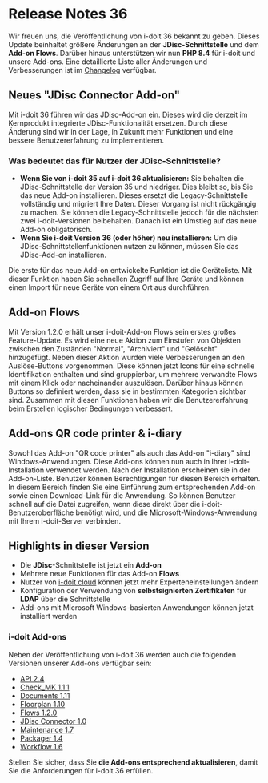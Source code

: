 # Release Notes 36
<!-- cSpell:disable -->

Wir freuen uns, die Veröffentlichung von i-doit 36 bekannt zu geben. Dieses Update beinhaltet größere Änderungen an der **JDisc-Schnittstelle** und dem **Add-on Flows**. Darüber hinaus unterstützen wir nun **PHP 8.4** für i-doit und unsere Add-ons. Eine detaillierte Liste aller Änderungen und Verbesserungen ist im [Changelog](../changelogs/index.md) verfügbar.

## Neues "JDisc Connector Add-on"

Mit i-doit 36 führen wir das JDisc-Add-on ein. Dieses wird die derzeit im Kernprodukt integrierte JDisc-Funktionalität ersetzen. Durch diese Änderung sind wir in der Lage, in Zukunft mehr Funktionen und eine bessere Benutzererfahrung zu implementieren.

### Was bedeutet das für Nutzer der JDisc-Schnittstelle?

- **Wenn Sie von i-doit 35 auf i-doit 36 aktualisieren:** Sie behalten die JDisc-Schnittstelle der Version 35 und niedriger. Dies bleibt so, bis Sie das neue Add-on installieren. Dieses ersetzt die Legacy-Schnittstelle vollständig und migriert Ihre Daten. Dieser Vorgang ist nicht rückgängig zu machen. Sie können die Legacy-Schnittstelle jedoch für die nächsten zwei i-doit-Versionen beibehalten. Danach ist ein Umstieg auf das neue Add-on obligatorisch.
- **Wenn Sie i-doit Version 36 (oder höher) neu installieren:** Um die JDisc-Schnittstellenfunktionen nutzen zu können, müssen Sie das JDisc-Add-on installieren.

Die erste für das neue Add-on entwickelte Funktion ist die Geräteliste. Mit dieser Funktion haben Sie schnellen Zugriff auf Ihre Geräte und können einen Import für neue Geräte von einem Ort aus durchführen.

## Add-on Flows

Mit Version 1.2.0 erhält unser i-doit-Add-on Flows sein erstes großes Feature-Update. Es wird eine neue Aktion zum Einstufen von Objekten zwischen den Zuständen "Normal", "Archiviert" und "Gelöscht" hinzugefügt. Neben dieser Aktion wurden viele Verbesserungen an den Auslöse-Buttons vorgenommen. Diese können jetzt Icons für eine schnelle Identifikation enthalten und sind gruppierbar, um mehrere verwandte Flows mit einem Klick oder nacheinander auszulösen. Darüber hinaus können Buttons so definiert werden, dass sie in bestimmten Kategorien sichtbar sind. Zusammen mit diesen Funktionen haben wir die Benutzererfahrung beim Erstellen logischer Bedingungen verbessert.

## Add-ons QR code printer & i-diary

Sowohl das Add-on "QR code printer" als auch das Add-on "i-diary" sind Windows-Anwendungen. Diese Add-ons können nun auch in Ihrer i-doit-Installation verwendet werden. Nach der Installation erscheinen sie in der Add-on-Liste. Benutzer können Berechtigungen für diesen Bereich erhalten. In diesem Bereich finden Sie eine Einführung zum entsprechenden Add-on sowie einen Download-Link für die Anwendung. So können Benutzer schnell auf die Datei zugreifen, wenn diese direkt über die i-doit-Benutzeroberfläche benötigt wird, und die Microsoft-Windows-Anwendung mit Ihrem i-doit-Server verbinden.

## Highlights in dieser Version

- Die **JDisc**-Schnittstelle ist jetzt ein **Add-on**
- Mehrere neue Funktionen für das Add-on **Flows**
- Nutzer von [i-doit cloud](../../idoit-cloud/index.md) können jetzt mehr Experteneinstellungen ändern
- Konfiguration der Verwendung von **selbstsignierten Zertifikaten** für **LDAP** über die Schnittstelle
- Add-ons mit Microsoft Windows-basierten Anwendungen können jetzt installiert werden

### i-doit Add-ons

Neben der Veröffentlichung von i-doit 36 werden auch die folgenden Versionen unserer Add-ons verfügbar sein:

- [API 2.4](../../i-doit-add-ons/api/index.md)
- [Check_MK 1.1.1](../../i-doit-add-ons/checkmk.md)
- [Documents 1.11](../../i-doit-add-ons/documents/index.md)
- [Floorplan 1.10](../../i-doit-add-ons/floorplan.md)
- [Flows 1.2.0](../../i-doit-add-ons/flows/index.md)
- [JDisc Connector 1.0](../../i-doit-add-ons/jdisc-connector/index.md)
- [Maintenance 1.7](../../i-doit-add-ons/maintenance.md)
- [Packager 1.4](../../i-doit-add-ons/add-on-packager.md)
- [Workflow 1.6](../../i-doit-add-ons/workflow.md)

Stellen Sie sicher, dass Sie **die Add-ons entsprechend aktualisieren**, damit Sie die Anforderungen für i-doit 36 erfüllen.
